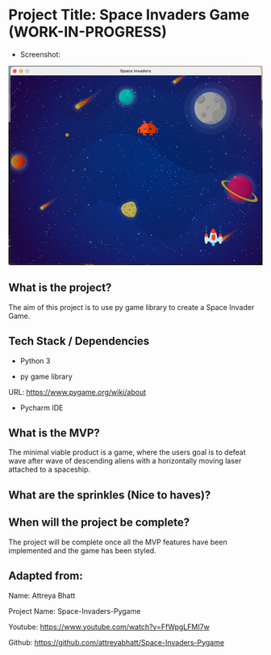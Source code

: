 # Project Title: Space Invaders Game (WORK-IN-PROGRESS)

- Screenshot:

![Image description](images/screenshot.png)

## What is the project?

The aim of this project is to use py game library to create a Space Invader Game.

## Tech Stack / Dependencies

- Python 3

- py game library

URL: https://www.pygame.org/wiki/about

- Pycharm IDE

## What is the MVP?

The minimal viable product is a game, where the users goal is to defeat wave after wave of descending aliens with a horizontally moving laser attached to a spaceship.

## What are the sprinkles (Nice to haves)?

## When will the project be complete?

The project will be complete once all the MVP features have been implemented and the game has been styled.

## Adapted from:

Name: Attreya Bhatt 

Project Name: Space-Invaders-Pygame 

Youtube: https://www.youtube.com/watch?v=FfWpgLFMI7w

Github: https://github.com/attreyabhatt/Space-Invaders-Pygame
